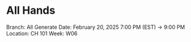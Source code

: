 # All Hands

Branch: All Generate
Date: February 20, 2025 7:00 PM (EST) → 9:00 PM
Location: CH 101
Week: W06